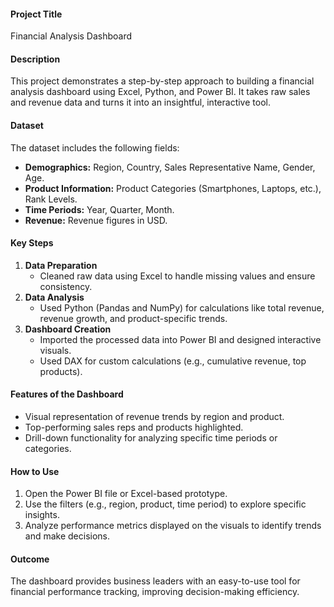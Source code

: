 #### **Project Title**  
Financial Analysis Dashboard  

#### **Description**  
This project demonstrates a step-by-step approach to building a financial analysis dashboard using Excel, Python, and Power BI. It takes raw sales and revenue data and turns it into an insightful, interactive tool.  

#### **Dataset**  
The dataset includes the following fields:  
- **Demographics:** Region, Country, Sales Representative Name, Gender, Age.  
- **Product Information:** Product Categories (Smartphones, Laptops, etc.), Rank Levels.  
- **Time Periods:** Year, Quarter, Month.  
- **Revenue:** Revenue figures in USD.  

#### **Key Steps**  
1. **Data Preparation**  
   - Cleaned raw data using Excel to handle missing values and ensure consistency.  
2. **Data Analysis**  
   - Used Python (Pandas and NumPy) for calculations like total revenue, revenue growth, and product-specific trends.  
3. **Dashboard Creation**  
   - Imported the processed data into Power BI and designed interactive visuals.  
   - Used DAX for custom calculations (e.g., cumulative revenue, top products).  

#### **Features of the Dashboard**  
- Visual representation of revenue trends by region and product.  
- Top-performing sales reps and products highlighted.  
- Drill-down functionality for analyzing specific time periods or categories.  

#### **How to Use**  
1. Open the Power BI file or Excel-based prototype.  
2. Use the filters (e.g., region, product, time period) to explore specific insights.  
3. Analyze performance metrics displayed on the visuals to identify trends and make decisions.  

#### **Outcome**  
The dashboard provides business leaders with an easy-to-use tool for financial performance tracking, improving decision-making efficiency.  
